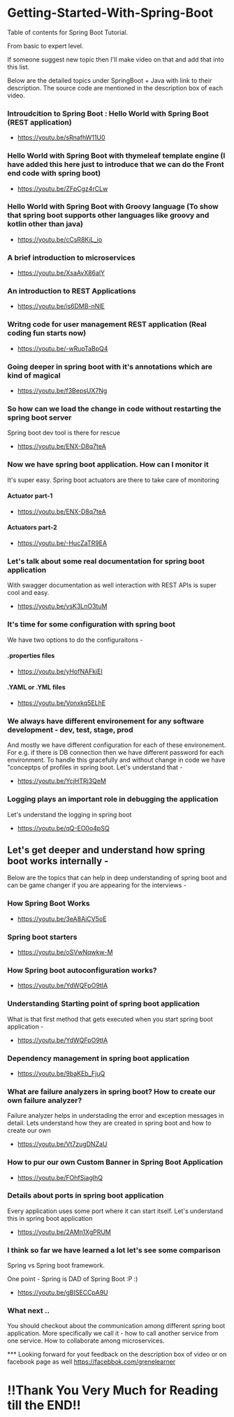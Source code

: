 # Getting-Started-With-Spring-Boot

Table of contents for Spring Boot Tutorial. 

From basic to expert level. 

If someone suggest new topic then I'll make video on that and add that into this list.

Below are the detailed topics under SpringBoot + Java with link to their description. The source code are mentioned in the description box of each video.

### Introudcition to Spring Boot : Hello World with Spring Boot (REST application)

* https://youtu.be/sRnafhW11U0

### Hello World with Spring Boot with thymeleaf template engine (I have added this here just to introduce that we can do the Front end code with spring boot)

* https://youtu.be/ZFpCgz4rCLw

### Hello World with Spring Boot with Groovy language (To show that spring boot supports other languages like groovy and kotlin other than java)

* https://youtu.be/cCsR8KiL_io

### A brief introduction to microservices

* https://youtu.be/XsaAvX86alY

### An introduction to REST Applications

* https://youtu.be/is6DMB-nNlE

### Writng code for user management REST application (Real coding fun starts now)

* https://youtu.be/-wRupTaBpQ4

### Going deeper in spring boot with it's annotations which are kind of magical

* https://youtu.be/f3BepsUX7Ng

### So how can we load the change in code without restarting the spring boot server

Spring boot dev tool is there for rescue

* https://youtu.be/ENX-D8q7teA

### Now we have spring boot application. How can I monitor it

It's super easy. Spring boot actuators are there to take care of monitoring

  #### Actuator part-1

   * https://youtu.be/ENX-D8q7teA

  #### Actuators part-2

   * https://youtu.be/-HucZaTR9EA

### Let's talk about some real documentation for spring boot application

With swagger documentation as well interaction with REST APIs is super cool and easy.

* https://youtu.be/vsK3LnO3tuM

### It's time for some configuration with spring boot

We have two options to do the configuraitons -

#### .properties files

* https://youtu.be/yHofNAFkiEI

#### .YAML or .YML files

* https://youtu.be/Vonxkq5ELhE

### We always have different environement for any software development - dev, test, stage, prod

And mostly we have different configuration for each of these environement. For e.g. if there is DB connection then we have different password for each environment.
To handle this gracefully and without change in code we have "conceptps of profiles in spring boot. Let's understand that - 

* https://youtu.be/YcjHTRj3QeM

### Logging plays an important role in debugging the application

Let's understand the logging in spring boot 

* https://youtu.be/qQ-EO0o4pSQ

## Let's get deeper and understand how spring boot works internally - 

Below are the topics that can help in deep understanding of spring boot and can be game changer if you are appearing for the interviews - 
### How Spring Boot Works

* https://youtu.be/3eA8AiCV5oE

### Spring boot starters

* https://youtu.be/oSVwNqwkw-M

### How Spring boot autoconfiguration works?

* https://youtu.be/YdWQFpO9tIA

### Understanding Starting point of spring boot application

What is that first method that gets executed when you start spring boot application - 

* https://youtu.be/YdWQFpO9tIA

### Dependency management in spring boot application

* https://youtu.be/9baKEb_FjuQ

### What are failure analyzers in spring boot? How to create our own failure analyzer?

Failure analyzer helps in understading the error and exception messages in detail. Lets understand how they are created in spring boot and how to create our own

* https://youtu.be/Vt7zugDNZaU

###  How to pur our own Custom Banner in Spring Boot Application

* https://youtu.be/FOhfSjagIhQ

###  Details about ports in spring boot application

Every application uses some port where it can start itself. Let's understand this in spring boot application

* https://youtu.be/2AMn1XgPRUM

###  I think so far we have learned a lot let's see some comparison

Spring vs Spring boot framework.

One point - Spring is DAD of Spring Boot :P  :)

* https://youtu.be/gBISECCpA9U


### What next ..

You should checkout about the communication among different spring boot application. More specifically we call it - how to call another service from one service. How to collaborate among microservices.

*** Looking forward for yout feedback on the description box of video or on facebook page as well https://facebbok.com/grenelearner

# !!Thank You Very Much for Reading till the END!!

